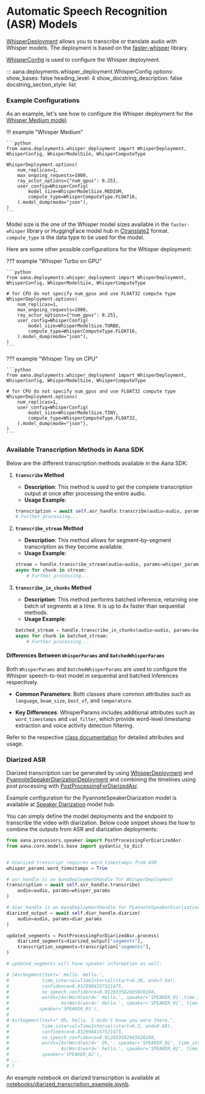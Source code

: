 # Automatic Speech Recognition (ASR) Models

[WhisperDeployment](./../../reference/deployments.md#aana.deployments.whisper_deployment.WhisperDeployment) allows you to transcribe or translate audio with Whisper models. The deployment is based on the [faster-whisper](https://github.com/SYSTRAN/faster-whisper) library.

[WhisperConfig](./../../reference/deployments.md#aana.deployments.whisper_deployment.WhisperConfig) is used to configure the Whisper deployment.

::: aana.deployments.whisper_deployment.WhisperConfig
    options:
        show_bases: false
        heading_level: 4
        show_docstring_description: false
        docstring_section_style: list

### Example Configurations

As an example, let's see how to configure the Whisper deployment for the [Whisper Medium model](https://huggingface.co/Systran/faster-whisper-medium).


!!! example "Whisper Medium"
    
    ```python
    from aana.deployments.whisper_deployment import WhisperDeployment, WhisperConfig, WhisperModelSize, WhisperComputeType

    WhisperDeployment.options(
        num_replicas=1,
        max_ongoing_requests=1000,
        ray_actor_options={"num_gpus": 0.25},
        user_config=WhisperConfig(
            model_size=WhisperModelSize.MEDIUM,
            compute_type=WhisperComputeType.FLOAT16,
        ).model_dump(mode="json"),
    )
    ```

Model size is the one of the Whisper model sizes available in the `faster-whisper` library or HuggingFace model hub in [Ctranslate2](https://github.com/OpenNMT/CTranslate2) format.
`compute_type` is the data type to be used for the model.

Here are some other possible configurations for the Whisper deployment:


??? example "Whisper Turbo on GPU"
    
    ```python
    from aana.deployments.whisper_deployment import WhisperDeployment, WhisperConfig, WhisperModelSize, WhisperComputeType

    # for CPU do not specify num_gpus and use FLOAT32 compute type
    WhisperDeployment.options(
        num_replicas=1,
        max_ongoing_requests=1000,
        ray_actor_options={"num_gpus": 0.25},
        user_config=WhisperConfig(
            model_size=WhisperModelSize.TURBO,
            compute_type=WhisperComputeType.FLOAT16,
        ).model_dump(mode="json"),
    )
    ```

??? example "Whisper Tiny on CPU"
    
    ```python
    from aana.deployments.whisper_deployment import WhisperDeployment, WhisperConfig, WhisperModelSize, WhisperComputeType

    # for CPU do not specify num_gpus and use FLOAT32 compute type
    WhisperDeployment.options(
        num_replicas=1,
        user_config=WhisperConfig(
            model_size=WhisperModelSize.TINY,
            compute_type=WhisperComputeType.FLOAT32,
        ).model_dump(mode="json"),
    )
    ```

### Available Transcription Methods in Aana SDK

Below are the different transcription methods available in the Aana SDK:

1. **`transcribe` Method**
     - **Description**: This method is used to get the complete transcription output at once after processing the entire audio.
     - **Usage Example**:
     ```python
     transcription = await self.asr_handle.transcribe(audio=audio, params=whisper_params)
     # Further processing...
     ```

2. **`transcribe_stream` Method**
    - **Description**: This method allows for segment-by-segment transcription as they become available.
    - **Usage Example**:
     ```python
     stream = handle.transcribe_stream(audio=audio, params=whisper_params)
     async for chunk in stream:
         # Further processing...
     ```

3. **`transcribe_in_chunks` Method**
    - **Description**: This method performs batched inference, returning one batch of segments at a time. It is up to 4x faster than sequential methods.
    - **Usage Example**:
     ```python
     batched_stream = handle.transcribe_in_chunks(audio=audio, params=batched_whisper_params)
     async for chunk in batched_stream:
         # Further processing...
     ```

#### Differences Between `WhisperParams` and `BatchedWhisperParams`

Both `WhisperParams` and `BatchedWhisperParams` are used to configure the Whisper speech-to-text model in sequential and batched inferences respectively.

- **Common Parameters**:
  Both classes share common attributes such as `language`, `beam_size`, `best_of`, and `temperature`.

- **Key Differences**:
  WhisperParams includes additional attributes such as `word_timestamps` and `vad_filter`, which provide word-level timestamp extraction and voice activity detection filtering.

Refer to the respective [class documentation](../../reference/models/whisper.md) for detailed attributes and usage.

### Diarized ASR

Diarized transcription can be generated by using [WhisperDeployment](./../../reference/deployments.md#aana.deployments.whisper_deployment.WhisperDeployment) and [PyannoteSpeakerDiarizationDeployment](./../../reference/deployments.md#aana.deployments.pyannote_speaker_diarization_deployment.PyannoteSpeakerDiarizationDeployment) and combining the timelines using post processing with [PostProcessingForDiarizedAsr](./../../reference/processors.md#aana.processors.speaker.PostProcessingForDiarizedAsr).

Example configuration for the PyannoteSpeakerDiarization model is available at [Speaker Diarization](./speaker_recognition.md/#speaker-diarization-sd-models) model hub.

You can simply define the model deployments and the endpoint to transcribe the video with diarization. Below code snippet shows the how to combine the outputs from ASR and diarization deployments:


```python
from aana.processors.speaker import PostProcessingForDiarizedAsr
from aana.core.models.base import pydantic_to_dict


# diarized transcript requires word_timestamps from ASR
whisper_params.word_timestamps = True

# asr_handle is an AanaDeploymentHandle for WhisperDeployment
transcription = await self.asr_handle.transcribe(
    audio=audio, params=whisper_params
)

# diar_handle is an AanaDeploymentHandle for PyannoteSpeakerDiarizationDeployment
diarized_output = await self.diar_handle.diarize(
    audio=audio, params=diar_params
)

updated_segments = PostProcessingForDiarizedAsr.process(
    diarized_segments=diarized_output["segments"],
    transcription_segments=transcription["segments"],
)

# updated_segments will have speaker information as well:

# [AsrSegment(text=' Hello. Hello.', 
#            time_interval=TimeInterval(start=6.38, end=7.84), 
#            confidence=0.8329984157521475, 
#            no_speech_confidence=0.012033582665026188, 
#            words=[AsrWord(word=' Hello.', speaker='SPEAKER_01',time_interval=TimeInterval(start=6.38, end=7.0), alignment_confidence=0.6853185296058655), 
#                   AsrWord(word=' Hello.', speaker='SPEAKER_01', time_interval=TimeInterval(start=7.5, end=7.84), alignment_confidence=0.7124693989753723)], 
#           speaker='SPEAKER_01'), 
#
# AsrSegment(text=" Oh, hello. I didn't know you were there.", 
#            time_interval=TimeInterval(start=8.3, end=9.68), 
#            confidence=0.8329984157521475, 
#            no_speech_confidence=0.012033582665026188, 
#            words=[AsrWord(word=' Oh,', speaker='SPEAKER_02', time_interval=TimeInterval(start=8.3, end=8.48), alignment_confidence=0.8500092029571533), 
#                   AsrWord(word=' hello.', speaker='SPEAKER_02', time_interval=TimeInterval(start=8.5, end=8.76), alignment_confidence=0.9408962726593018), ...], 
#            speaker='SPEAKER_02'), 
# ...
# ]

```
An example notebook on diarized transcription is available at [notebooks/diarized_transcription_example.ipynb](https://github.com/mobiusml/aana_sdk/tree/main/notebooks/diarized_transcription_example.ipynb).


